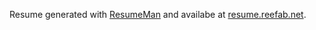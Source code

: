 Resume generated with [ResumeMan](https://github.com/reefab/ResumeMan) and availabe at [resume.reefab.net](https://resume.reefab.net).
